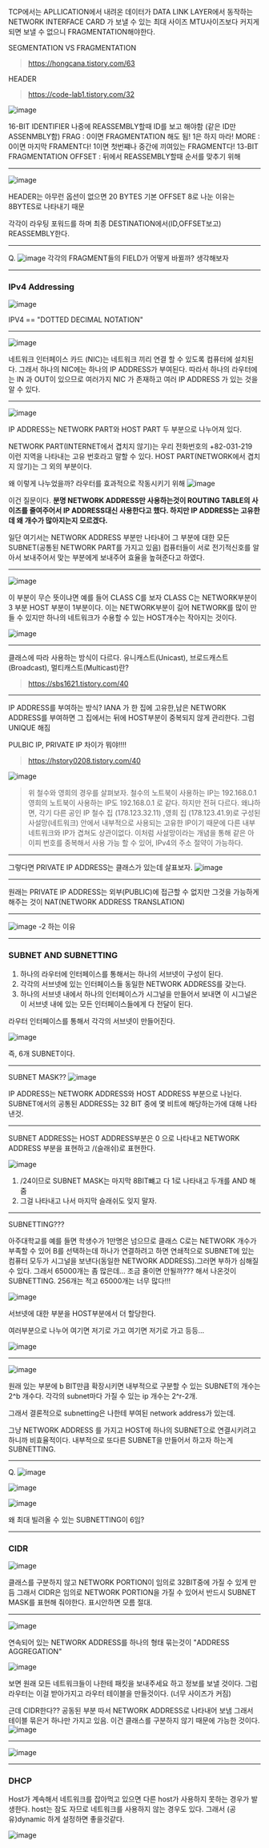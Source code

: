 TCP에서는 APLLICATION에서 내려온 데이터가 DATA LINK LAYER에서 동작하는 NETWORK INTERFACE CARD
가 보낼 수 있는 최대 사이즈 MTU사이즈보다 커지게 되면 보낼 수 없으니 FRAGMENTATION해야한다.

SEGMENTATION VS FRAGMENTATION
> https://hongcana.tistory.com/63

HEADER
> https://code-lab1.tistory.com/32

![image](https://github.com/yybmion/network/assets/113106136/a24b84c1-95a0-478d-961d-b8b1291f8b43)

16-BIT IDENTIFIER 나중에 REASSEMBLY할때 ID를 보고 해야함 (같은 ID만 ASSENMBLY함)
FRAG : 0이면 FRAGMENTATION 해도 됨! 1은 하지 마라!
MORE : 0이면 마지막 FRAMENT다! 1이면 첫번쨰나 중간에 끼여있는 FRAGMENT다!
13-BIT FRAGMENTATION OFFSET : 뒤에서 REASSEMBLY할때 순서를 맞추기 위해

___
![image](https://github.com/yybmion/network/assets/113106136/e1543b80-375b-4c82-a22b-38be0bec6ec5)

HEADER는 아무런 옵션이 없으면 20 BYTES 기본
OFFSET 8로 나눈 이유는 8BYTES로 나타내기 때문

각각이 라우팅 포워드를 하며 최종 DESTINATION에서(ID,OFFSET보고) REASSEMBLY한다.
___
Q.
![image](https://github.com/yybmion/network/assets/113106136/db6babc6-5108-4a91-9aaf-8e08904b9c1a)
각각의 FRAGMENT들의 FIELD가 어떻게 바뀔까? 생각해보자

___

### IPv4 Addressing

![image](https://github.com/yybmion/network/assets/113106136/9a1dfcc5-51b5-40b9-83bb-ff0cf65fb707)

IPV4 == "DOTTED DECIMAL NOTATION"

___

![image](https://github.com/yybmion/network/assets/113106136/71c9773d-f778-49a1-9d6d-1750f783dcfa)

네트워크 인터페이스 카드 (NIC)는 네트워크 끼리 연결 할 수 있도록 컴퓨터에 설치된다.
그래서 하나의 NIC에는 하나의 IP ADDRESS가 부여된다.
따라서 하나의 라우터에는 IN 과 OUT이 있으므로 여러가지 NIC 가 존재하고 여러  IP ADDRESS 가 있는 것을 알 수 있다.
___

![image](https://github.com/yybmion/network/assets/113106136/df21c66a-0e39-45f3-8b2d-f8c957f5f928)
 
IP ADDRESS는 NETWORK PART와 HOST PART 두 부분으로 나누어져 있다.

NETWORK PART(INTERNET에서 겹치지 않기)는 우리 전화번호의  +82-031-219 이런 지역을 나타내는 고유 번호라고 말할 수 있다.
HOST PART(NETWORK에서 겹치지 않기)는 그 외의 부분이다. 

왜 이렇게 나누었을까? 라우터를 효과적으로 작동시키기 위해
![image](https://github.com/yybmion/network/assets/113106136/820f5bc9-686d-4cd4-90dd-0894ffd9e16a)

이건 질문이다. **분명 NETWORK ADDRESS만 사용하는것이 ROUTING TABLE의 사이즈를 줄여주어서 IP ADDRESS대신 사용한다고 했다.
하지만 IP ADDRESS는 고유한데 왜 개수가 많아지는지 모르겠다.**

일단 여기서는 NETWORK ADDRESS 부분만 나타내어 그 부분에 대한 모든 SUBNET(공통된 NETWORK PART를 가지고 있음) 컴퓨터들이 서로 전기적신호를 알아서 보내주어서
맞는 부분에게 보내주어 효율을 높혀준다고 하였다.

___
![image](https://github.com/yybmion/network/assets/113106136/d4a959aa-e959-4bc0-be5a-ff6d24227171)

이 부분이 무슨 뜻이냐면 예를 들어 CLASS C를 보자
CLASS C는 NETWORK부분이 3 부분 HOST 부분이 1부분이다.
이는 NETWORK부분이 길어 NETWORK를 많이 만들 수 있지만 하나의 네트워크가 수용할 수 있는 HOST개수는 작아지는 것이다.

![image](https://github.com/yybmion/network/assets/113106136/f98bacc7-ef7e-47ac-ba25-3a0e564f6481)

___
클래스에 따라 사용하는 방식이 다르다.
유니캐스트(Unicast), 브로드캐스트(Broadcast), 멀티캐스트(Multicast)란?
> https://sbs1621.tistory.com/40

___

IP ADDRESS를 부여하는 방식?
IANA 가 한 집에 고유한,남은 NETWORK ADDRESS를 부여하면 그 집에서는 뒤에 HOST부분이 중복되지 않게 관리한다.
그럼 UNIQUE 해짐

PULBIC IP, PRIVATE IP 차이가 뭐야!!!!
> https://hstory0208.tistory.com/40

![image](https://github.com/yybmion/network/assets/113106136/19faf97b-4595-4b4a-8f03-d3fcfe0c04d0)

> 위 철수와 영희의 경우를 살펴보자.
철수의 노트북이 사용하는 IP는 192.168.0.1
영희의 노트북이 사용하는 IP도 192.168.0.1 로 같다.
하지만 전혀 다르다.
왜냐하면, 각기 다른 공인 IP 철수 집 (178.123.32.11) ,영희 집 (178.123.41.9)로 구성된 사설망(네트워크) 안에서 내부적으로 사용되는 고유한 IP이기 때문에 다른 내부 네트워크와 IP가 겹쳐도 상관이없다.
이처럼 사설망이라는 개념을 통해 같은 아이피 번호를 중복해서 사용 가능 할 수 있어, IPv4의 주소 절약이 가능하다.

___

그렇다면 PRIVATE IP ADDRESS는 클래스가 있는데 살표보자.
![image](https://github.com/yybmion/network/assets/113106136/f8443ed9-3502-4664-b94c-5abee571ca04)

___

원래는 PRIVATE IP ADDRESS는 외부(PUBLIC)에 접근할 수 없지만
그것을 가능하게 해주는 것이 NAT(NETWORK ADDRESS TRANSLATION)
___
![image](https://github.com/yybmion/network/assets/113106136/783454be-9573-412c-9b56-d06eaccf09a3)
-2 하는 이유

___
### SUBNET AND SUBNETTING
 
1. 하나의 라우터에 인터페이스를 통해서는 하나의 서브넷이 구성이 된다.
2. 각각의 서브넷에 있는 인터페이스들 동일한 NETWORK ADDRESS를 갖는다.
3. 하나의 서브넷 내에서 하나의 인터페이스가 시그널을 만들어서 보내면 이 시그널은 이 서브넷 내에 있는 모든 인터페이스들에게 다 전달이 된다.

라우터 인터페이스를 통해서 각각의 서브넷이 만들어진다.

![image](https://github.com/yybmion/network/assets/113106136/6e5a7563-bf0a-4520-9a7f-2a60ae5af6ee)

즉, 6개 SUBNET이다.

___

SUBNET MASK??
![image](https://github.com/yybmion/network/assets/113106136/2c7a6bdb-3f3b-4d34-9c2a-2a41c378f599)

IP ADDRESS는 NETWORK ADDRESS와 HOST ADDRESS 부분으로 나뉜다. SUBNET에서의 공통된 ADDRESS는
32 BIT 중에 몇 비트에 해당하는가에 대해 나타낸것.

___

SUBNET ADDRESS는 HOST ADDRESS부분은 0 으로 나타내고 NETWORK ADDRESS 부분을 표현하고 /(슬래쉬)로 표현한다.
 
![image](https://github.com/yybmion/network/assets/113106136/841d183c-6137-4235-a5c9-f000f34f0189)

1. /24이므로 SUBNET MASK는 마지막 8BIT뺴고 다 1로 나타내고 두개를 AND 해줌
2. 그걸 나타내고 나서 마지막 슬래쉬도 잊지 말자.

___

SUBNETTING???

아주대학교를 예를 들면 학생수가 1만명은 넘으므로 클래스 C로는 NETWORK 개수가 부족할 수 있어 B를 선택하는데
하나가 연결하려고 하면 연쇄적으로 SUBNET에 있는 컴퓨터 모두가 시그널을 보낸다(동일한 NETWORK ADDRESS).그러면 부하가 심해질 수 있다.
그래서 65000개는 좀 많은데... 조금 줄이면 안될까???
해서 나온것이 SUBNETTING.
256개는 적고 65000개는 너무 많다!!!

![image](https://github.com/yybmion/network/assets/113106136/0478942d-1630-4834-9fcf-1cea6d01ce32)

서브넷에 대한 부분을 HOST부분에서 더 할당한다.

여러부분으로 나누어 여기면 저기로 가고 여기면 저기로 가고 등등...

![image](https://github.com/yybmion/network/assets/113106136/23acdada-3a37-448e-b1c0-2c0cdce78b36)

___

![image](https://github.com/yybmion/network/assets/113106136/26641279-f1f0-4ab5-be9f-41f5c373478d)

 원래 있는 부분에 b BIT만큼 확장시키면 내부적으로 구분할 수 있는 SUBNET의 개수는 
 2^b 개수다. 각각의 subnet마다 가질 수 있는 ip 개수는 2^r-2개.
 
 그래서 결론적으로 subnetting은 나한테 부여된 network address가 있는데.
 
그냥 NETWORK ADDRESS 를 가지고 HOST에 하나의 SUBNET으로 연결시키려고 하니까 비효율적이다.
내부적으로 또다른 SUBNET을 만들어서 하고자 하는게 SUBNETTING.
___

Q.
![image](https://github.com/yybmion/network/assets/113106136/adbf3110-62bd-4b00-a06c-3af3217fff82)

![image](https://github.com/yybmion/network/assets/113106136/6fb9dcdd-bd9f-4826-b114-2613287d8435)

![image](https://github.com/yybmion/network/assets/113106136/ac7c823a-1749-4288-a5c5-3e2738327f82)

왜 최대 빌려올 수 있는 SUBNETTING이 6임?

___

### CIDR

![image](https://github.com/yybmion/network/assets/113106136/e3bf9b83-e648-45fb-8cee-dd2a9814a2f4)

클래스를 구분하지 않고 NETWORK PORTION이 임의로 32BIT중에 가질 수 있게 만듬
그래서 CIDR은 임의로 NETWORK PORTION을 가질 수 있어서 반드시 SUBNET MASK를 표현해 줘야한다.
표시안하면 모름 절대.
 
___

![image](https://github.com/yybmion/network/assets/113106136/f4fc1942-5d80-4ee5-9fe6-7552f00673f9)

연속되어 있는 NETWORK ADDRESS를 하나의 형태 묶는것이 "ADDRESS AGGREGATION"

![image](https://github.com/yybmion/network/assets/113106136/1bfabbf9-73ec-44c6-9652-336cbf538516)

보면 원래 모든 네트워크들이 나한테 패킷을 보내주세요 하고 정보를 보낼 것이다.
그럼 라우터는 이걸 받아가지고 라우터 테이블을 만들것이다. (너무 사이즈가 커짐)

근데 CIDR한다?? 공동된 부분 따서 NETWORK ADDRESS로 나타내어 보냄 그래서 테이블 묶은거 하나만 가지고 있음.
이건 클래스를 구분하지 않기 때문에 가능한 것이다.
![image](https://github.com/yybmion/network/assets/113106136/6479f811-e5aa-4e90-af3f-12e5c5d5f44d)

___

![image](https://github.com/yybmion/network/assets/113106136/9fc034fe-0b91-4a76-9038-e25eb5386d37)

___

### DHCP

Host가 계속해서 네트워크를 잡아먹고 있으면 다른 host가 사용하지 못하는 경우가 발생한다.
host는 잠도 자므로 네트워크를 사용하지 않는 경우도 있다. 그래서 (공유)dynamic 하게 설정하면 좋을것같다.

![image](https://github.com/yybmion/network/assets/113106136/654c1791-1687-49cc-9186-28b34d047afc)











